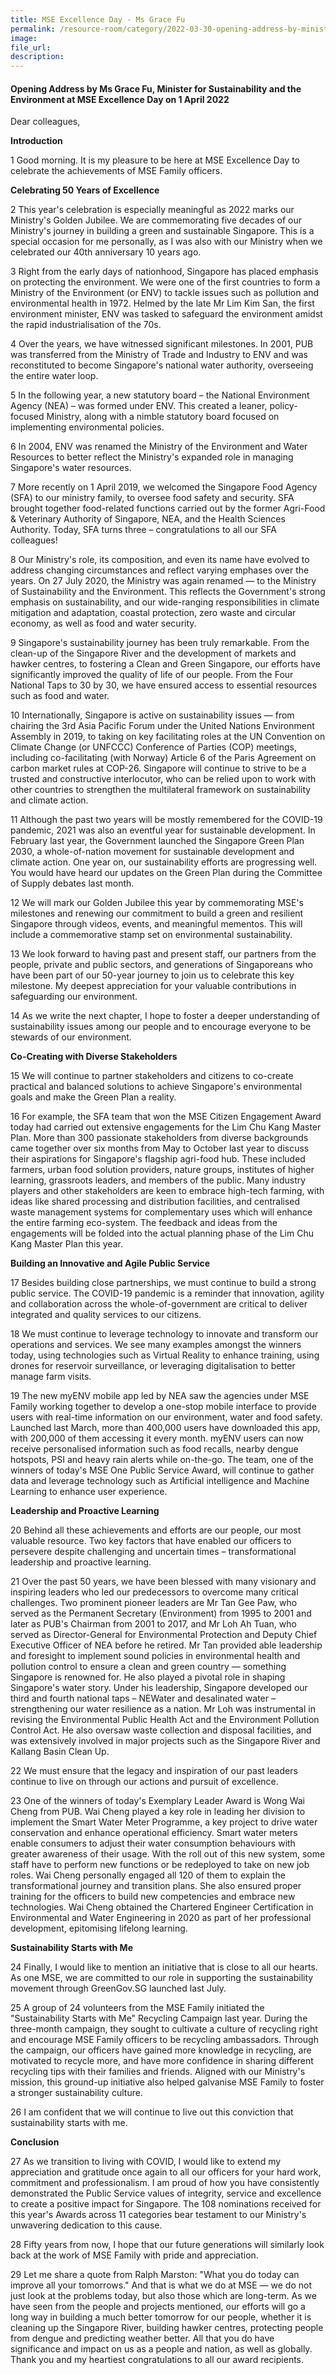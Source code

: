 ```yaml
---  
title: MSE Excellence Day - Ms Grace Fu
permalink: /resource-room/category/2022-03-30-opening-address-by-minister-at-mse-excellence-day
image:  
file_url:  
description:  
---  
```


#### Opening Address by Ms Grace Fu, Minister for Sustainability and the Environment at MSE Excellence Day on 1 April 2022

Dear colleagues,

**Introduction**

1 Good morning. It is my pleasure to be here at MSE Excellence Day to celebrate the achievements of MSE Family officers.

**Celebrating 50 Years of Excellence**

2 This year&#39;s celebration is especially meaningful as 2022 marks our Ministry&#39;s Golden Jubilee. We are commemorating five decades of our Ministry&#39;s journey in building a green and sustainable Singapore. This is a special occasion for me personally, as I was also with our Ministry when we celebrated our 40th anniversary 10 years ago.

3 Right from the early days of nationhood, Singapore has placed emphasis on protecting the environment. We were one of the first countries to form a Ministry of the Environment (or ENV) to tackle issues such as pollution and environmental health in 1972. Helmed by the late Mr Lim Kim San, the first environment minister, ENV was tasked to safeguard the environment amidst the rapid industrialisation of the 70s.

4 Over the years, we have witnessed significant milestones. In 2001, PUB was transferred from the Ministry of Trade and Industry to ENV and was reconstituted to become Singapore&#39;s national water authority, overseeing the entire water loop.

5 In the following year, a new statutory board – the National Environment Agency (NEA) – was formed under ENV. This created a leaner, policy-focused Ministry, along with a nimble statutory board focused on implementing environmental policies.

6 In 2004, ENV was renamed the Ministry of the Environment and Water Resources to better reflect the Ministry&#39;s expanded role in managing Singapore&#39;s water resources.

7 More recently on 1 April 2019, we welcomed the Singapore Food Agency (SFA) to our ministry family, to oversee food safety and security. SFA brought together food-related functions carried out by the former Agri-Food &amp; Veterinary Authority of Singapore, NEA, and the Health Sciences Authority. Today, SFA turns three – congratulations to all our SFA colleagues!

8 Our Ministry&#39;s role, its composition, and even its name have evolved to address changing circumstances and reflect varying emphases over the years. On 27 July 2020, the Ministry was again renamed — to the Ministry of Sustainability and the Environment. This reflects the Government&#39;s strong emphasis on sustainability, and our wide-ranging responsibilities in climate mitigation and adaptation, coastal protection, zero waste and circular economy, as well as food and water security.

9 Singapore&#39;s sustainability journey has been truly remarkable. From the clean-up of the Singapore River and the development of markets and hawker centres, to fostering a Clean and Green Singapore, our efforts have significantly improved the quality of life of our people. From the Four National Taps to 30 by 30, we have ensured access to essential resources such as food and water.

10 Internationally, Singapore is active on sustainability issues — from chairing the 3rd Asia Pacific Forum under the United Nations Environment Assembly in 2019, to taking on key facilitating roles at the UN Convention on Climate Change (or UNFCCC) Conference of Parties (COP) meetings, including co-facilitating (with Norway) Article 6 of the Paris Agreement on carbon market rules at COP-26. Singapore will continue to strive to be a trusted and constructive interlocutor, who can be relied upon to work with other countries to strengthen the multilateral framework on sustainability and climate action.

11 Although the past two years will be mostly remembered for the COVID-19 pandemic, 2021 was also an eventful year for sustainable development. In February last year, the Government launched the Singapore Green Plan 2030, a whole-of-nation movement for sustainable development and climate action. One year on, our sustainability efforts are progressing well. You would have heard our updates on the Green Plan during the Committee of Supply debates last month.

12 We will mark our Golden Jubilee this year by commemorating MSE&#39;s milestones and renewing our commitment to build a green and resilient Singapore through videos, events, and meaningful mementos. This will include a commemorative stamp set on environmental sustainability.

13 We look forward to having past and present staff, our partners from the people, private and public sectors, and generations of Singaporeans who have been part of our 50-year journey to join us to celebrate this key milestone. My deepest appreciation for your valuable contributions in safeguarding our environment.

14 As we write the next chapter, I hope to foster a deeper understanding of sustainability issues among our people and to encourage everyone to be stewards of our environment.

**Co-Creating with Diverse Stakeholders**

15 We will continue to partner stakeholders and citizens to co-create practical and balanced solutions to achieve Singapore&#39;s environmental goals and make the Green Plan a reality.

16 For example, the SFA team that won the MSE Citizen Engagement Award today had carried out extensive engagements for the Lim Chu Kang Master Plan. More than 300 passionate stakeholders from diverse backgrounds came together over six months from May to October last year to discuss their aspirations for Singapore&#39;s flagship agri-food hub. These included farmers, urban food solution providers, nature groups, institutes of higher learning, grassroots leaders, and members of the public. Many industry players and other stakeholders are keen to embrace high-tech farming, with ideas like shared processing and distribution facilities, and centralised waste management systems for complementary uses which will enhance the entire farming eco-system. The feedback and ideas from the engagements will be folded into the actual planning phase of the Lim Chu Kang Master Plan this year.

**Building an Innovative and Agile Public Service**

17 Besides building close partnerships, we must continue to build a strong public service. The COVID-19 pandemic is a reminder that innovation, agility and collaboration across the whole-of-government are critical to deliver integrated and quality services to our citizens.

18 We must continue to leverage technology to innovate and transform our operations and services. We see many examples amongst the winners today, using technologies such as Virtual Reality to enhance training, using drones for reservoir surveillance, or leveraging digitalisation to better manage farm visits.

19 The new myENV mobile app led by NEA saw the agencies under MSE Family working together to develop a one-stop mobile interface to provide users with real-time information on our environment, water and food safety. Launched last March, more than 400,000 users have downloaded this app, with 200,000 of them accessing it every month. myENV users can now receive personalised information such as food recalls, nearby dengue hotspots, PSI and heavy rain alerts while on-the-go. The team, one of the winners of today&#39;s MSE One Public Service Award, will continue to gather data and leverage technology such as Artificial intelligence and Machine Learning to enhance user experience.

**Leadership and Proactive Learning**

20 Behind all these achievements and efforts are our people, our most valuable resource. Two key factors that have enabled our officers to persevere despite challenging and uncertain times – transformational leadership and proactive learning.

21 Over the past 50 years, we have been blessed with many visionary and inspiring leaders who led our predecessors to overcome many critical challenges. Two prominent pioneer leaders are Mr Tan Gee Paw, who served as the Permanent Secretary (Environment) from 1995 to 2001 and later as PUB&#39;s Chairman from 2001 to 2017, and Mr Loh Ah Tuan, who served as Director-General for Environmental Protection and Deputy Chief Executive Officer of NEA before he retired. Mr Tan provided able leadership and foresight to implement sound policies in environmental health and pollution control to ensure a clean and green country — something Singapore is renowned for. He also played a pivotal role in shaping Singapore&#39;s water story. Under his leadership, Singapore developed our third and fourth national taps – NEWater and desalinated water – strengthening our water resilience as a nation. Mr Loh was instrumental in revising the Environmental Public Health Act and the Environment Pollution Control Act. He also oversaw waste collection and disposal facilities, and was extensively involved in major projects such as the Singapore River and Kallang Basin Clean Up.

22 We must ensure that the legacy and inspiration of our past leaders continue to live on through our actions and pursuit of excellence.

23 One of the winners of today&#39;s Exemplary Leader Award is Wong Wai Cheng from PUB. Wai Cheng played a key role in leading her division to implement the Smart Water Meter Programme, a key project to drive water conservation and enhance operational efficiency. Smart water meters enable consumers to adjust their water consumption behaviours with greater awareness of their usage. With the roll out of this new system, some staff have to perform new functions or be redeployed to take on new job roles. Wai Cheng personally engaged all 120 of them to explain the transformational journey and transition plans. She also ensured proper training for the officers to build new competencies and embrace new technologies. Wai Cheng obtained the Chartered Engineer Certification in Environmental and Water Engineering in 2020 as part of her professional development, epitomising lifelong learning.

**Sustainability Starts with Me**

24 Finally, I would like to mention an initiative that is close to all our hearts. As one MSE, we are committed to our role in supporting the sustainability movement through GreenGov.SG launched last July.

25 A group of 24 volunteers from the MSE Family initiated the &quot;Sustainability Starts with Me&quot; Recycling Campaign last year. During the three-month campaign, they sought to cultivate a culture of recycling right and encourage MSE Family officers to be recycling ambassadors. Through the campaign, our officers have gained more knowledge in recycling, are motivated to recycle more, and have more confidence in sharing different recycling tips with their families and friends. Aligned with our Ministry&#39;s mission, this ground-up initiative also helped galvanise MSE Family to foster a stronger sustainability culture.

26 I am confident that we will continue to live out this conviction that sustainability starts with me.

**Conclusion**

27 As we transition to living with COVID, I would like to extend my appreciation and gratitude once again to all our officers for your hard work, commitment and professionalism. I am proud of how you have consistently demonstrated the Public Service values of integrity, service and excellence to create a positive impact for Singapore. The 108 nominations received for this year&#39;s Awards across 11 categories bear testament to our Ministry&#39;s unwavering dedication to this cause.

28 Fifty years from now, I hope that our future generations will similarly look back at the work of MSE Family with pride and appreciation.

29 Let me share a quote from Ralph Marston: &quot;What you do today can improve all your tomorrows.&quot; And that is what we do at MSE — we do not just look at the problems today, but also those which are long-term. As we have seen from the people and projects mentioned, our efforts will go a long way in building a much better tomorrow for our people, whether it is cleaning up the Singapore River, building hawker centres, protecting people from dengue and predicting weather better. All that you do have significance and impact on us as a people and nation, as well as globally. Thank you and my heartiest congratulations to all our award recipients.
